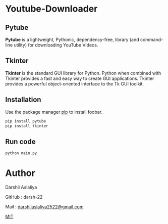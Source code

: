 # Youtube-Downloader


## Pytube

**Pytube** is a lightweight, Pythonic, dependency-free, library (and command-line utility) for downloading YouTube Videos.

## Tkinter

**Tkinter** is the standard GUI library for Python. Python when combined with Tkinter provides a fast and easy way to create GUI applications. Tkinter provides a powerful object-oriented interface to the Tk GUI toolkit.

## Installation

Use the package manager [pip](https://pip.pypa.io/en/stable/) to install foobar.

```bash
pip install pytube
pip install tkinter
```

## Run code

```
python main.py
```
# Author

Darshil Aslaliya

GitHub : darsh-22

Mail : darshilaslaliya2522@gmail.com

[MIT](https://choosealicense.com/licenses/mit/)
